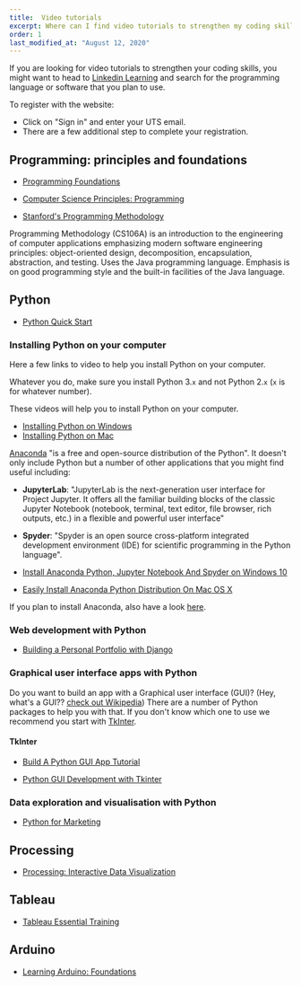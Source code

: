 ```yaml
---
title:  Video tutorials
excerpt: Where can I find video tutorials to strengthen my coding skills?
order: 1
last_modified_at: "August 12, 2020"
---
```


If you are looking for video tutorials to strengthen your coding skills, you might want to head to [Linkedin Learning](https://www.linkedin.com/learning) and search for the programming language or software that you plan to use.

To register with the website:

* Click on "Sign in" and enter your UTS email.
* There are a few additional step to complete your registration.

## Programming: principles and foundations

* [Programming Foundations](https://www.linkedin.com/learning-login/share?forceAccount=false&redirect=https%3A%2F%2Fwww.linkedin.com%2Flearning%2Fprogramming-foundations-fundamentals-3%3Ftrk%3Dshare_ent_url&account=2129308)

* [Computer Science Principles: Programming](https://www.linkedin.com/learning-login/share?forceAccount=false&redirect=https%3A%2F%2Fwww.linkedin.com%2Flearning%2Fcomputer-science-principles-programming%3Ftrk%3Dshare_ent_url&account=2129308)

* [Stanford's Programming Methodology](https://www.youtube.com/playlist?list=PL84A56BC7F4A1F852)

Programming Methodology (CS106A) is an introduction to the engineering of computer applications emphasizing modern software engineering principles: object-oriented design, decomposition, encapsulation, abstraction, and testing. Uses the Java programming language. Emphasis is on good programming style and the built-in facilities of the Java language.

## Python

* [Python Quick Start](https://www.linkedin.com/learning-login/share?forceAccount=false&redirect=https%3A%2F%2Fwww.linkedin.com%2Flearning%2Fpython-quick-start%3Ftrk%3Dshare_ent_url&account=2129308)

### Installing Python on your computer

Here a few links to video to help you install Python on your computer.

Whatever you do, make sure you install Python 3.`x` and not Python 2.`x` (`x` is for whatever number).

These videos will help you to install Python on your computer.

* [Installing Python on Windows](https://youtu.be/bnhQBUEpWlg)
* [Installing Python on Mac](https://www.linkedin.com/learning-login/share?forceAccount=false&redirect=https%3A%2F%2Fwww.linkedin.com%2Flearning%2Flearning-python-2%3Ftrk%3Dshare_ent_url&account=2129308)

[Anaconda](https://www.anaconda.com/) "is a free and open-source distribution of the Python". It doesn't only include Python but a number of other applications that you might find useful including:

* **JupyterLab**: "JupyterLab is the next-generation user interface for Project Jupyter. It offers all the familiar building blocks of the classic Jupyter Notebook (notebook, terminal, text editor, file browser, rich outputs, etc.) in a flexible and powerful user interface" 
* **Spyder**: "Spyder is an open source cross-platform integrated development environment (IDE) for scientific programming in the Python language".

* [Install Anaconda Python, Jupyter Notebook And Spyder on Windows 10](https://youtu.be/5mDYijMfSzs)
* [Easily Install Anaconda Python Distribution On Mac OS X](https://youtu.be/V6ZAv7hBH6Y)

If you plan to install Anaconda, also have a look [here](getting-started/04-anaconda).


### Web development with Python

* [Building a Personal Portfolio with Django](https://www.linkedin.com/learning-login/share?forceAccount=false&redirect=https%3A%2F%2Fwww.linkedin.com%2Flearning%2Fbuilding-a-personal-portfolio-with-django%3Ftrk%3Dshare_ent_url&account=2129308)

### Graphical user interface apps with Python

Do you want to build an app with a Graphical user interface (GUI)? (Hey, what's a GUI?? [check out Wikipedia](https://en.wikipedia.org/wiki/Graphical_user_interface)) There are a number of Python packages to help you with that. If you don't know which one to use we recommend you start with [TkInter](https://wiki.python.org/moin/TkInter).

#### TkInter

* [Build A Python GUI App Tutorial](https://youtu.be/jE-SpRI3K5g)

* [Python GUI Development with Tkinter](https://www.linkedin.com/learning-login/share?forceAccount=false&redirect=https%3A%2F%2Fwww.linkedin.com%2Flearning%2Fpython-gui-development-with-tkinter-2%3Ftrk%3Dshare_ent_url&account=2129308)

### Data exploration and visualisation with Python

* [Python for Marketing](https://www.linkedin.com/learning-login/share?forceAccount=false&redirect=https%3A%2F%2Fwww.linkedin.com%2Flearning%2Fpython-for-marketing%3Ftrk%3Dshare_ent_url&account=2129308)



## Processing

* [Processing: Interactive Data Visualization](https://www.linkedin.com/learning-login/share?forceAccount=false&redirect=https%3A%2F%2Fwww.linkedin.com%2Flearning%2Fprocessing-interactive-data-visualization%3Ftrk%3Dshare_ent_url&account=2129308)

## Tableau

* [Tableau Essential Training](https://www.linkedin.com/learning-login/share?forceAccount=false&redirect=https%3A%2F%2Fwww.linkedin.com%2Flearning%2Ftableau-essential-training-2%3Ftrk%3Dshare_ent_url&account=2129308)

## Arduino 

* [Learning Arduino: Foundations](https://www.linkedin.com/learning-login/share?forceAccount=false&redirect=https%3A%2F%2Fwww.linkedin.com%2Flearning%2Flearning-arduino-foundations-2%3Ftrk%3Dshare_ent_url&account=2129308)
